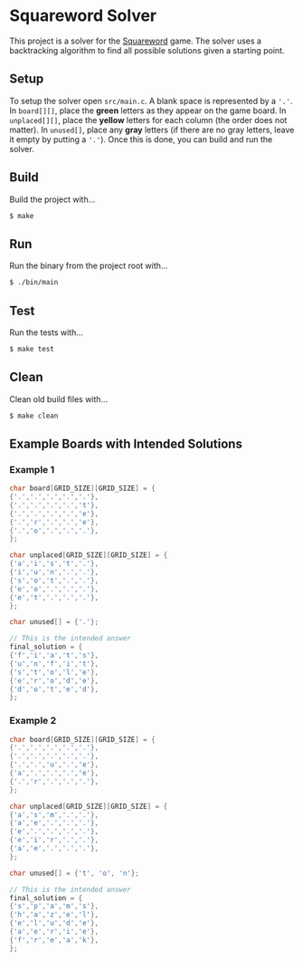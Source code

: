 # Squareword Solver

This project is a solver for the [Squareword](https://squareword.org/) game. The
solver uses a backtracking algorithm to find all possible solutions given a
starting point.

## Setup

To setup the solver open `src/main.c`. A blank space is represented by a `'.'`. In `board[][]`, place the **green** letters as they appear on the game board. In `unplaced[][]`, place the **yellow** letters for each column (the order does not matter). In `unused[]`, place any **gray** letters (if there are no gray letters, leave it empty by putting a `'.'`). Once this is done, you can build and run the solver.

## Build

Build the project with...

```bash
$ make
```

## Run

Run the binary from the project root with...

```bash
$ ./bin/main
```

## Test

Run the tests with...

```bash
$ make test
```

## Clean

Clean old build files with...

```bash
$ make clean
```

## Example Boards with Intended Solutions

### Example 1

```c
char board[GRID_SIZE][GRID_SIZE] = {
{'.','.','.','.','.'},
{'.','.','.','.','t'},
{'.','.','.','.','e'},
{'.','r','.','.','e'},
{'.','o','.','.','.'},
};

char unplaced[GRID_SIZE][GRID_SIZE] = {
{'a','i','s','t','.'},
{'i','u','n','.','.'},
{'s','o','t','.','.'},
{'e','o','.','.','.'},
{'e','t','.','.','.'},
};

char unused[] = {'.'};

// This is the intended answer
final_solution = {
{'f','i','a','t','s'},
{'u','n','f','i','t'},
{'s','t','o','l','e'},
{'e','r','o','d','e'},
{'d','o','t','e','d'},
};
```

### Example 2

```c
char board[GRID_SIZE][GRID_SIZE] = {
{'.','.','.','.','.'},
{'.','.','.','.','.'},
{'.','.','u','.','e'},
{'a','.','.','.','e'},
{'.','r','.','.','.'},
};

char unplaced[GRID_SIZE][GRID_SIZE] = {
{'a','s','m','.','.'},
{'a','e','.','.','.'},
{'e','.','.','.','.'},
{'e','i','r','.','.'},
{'a','e','.','.','.'},
};

char unused[] = {'t', 'o', 'n'};

// This is the intended answer
final_solution = {
{'s','p','a','m','s'},
{'h','a','z','e','l'},
{'e','l','u','d','e'},
{'a','e','r','i','e'},
{'f','r','e','a','k'},
};
```

